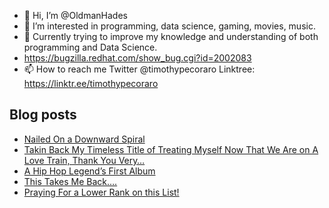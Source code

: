 - 👋 Hi, I’m @OldmanHades
- 👀 I’m interested in programming, data science, gaming, movies, music.
- 🌱 Currently trying to improve my knowledge and understanding of both programming and Data Science.
- https://bugzilla.redhat.com/show_bug.cgi?id=2002083
- 📫 How to reach me Twitter @timothypecoraro
Linktree: https://linktr.ee/timothypecoraro

## Blog posts
<!-- BLOG-POST-LIST:START -->
- [Nailed On a Downward Spiral](https://medium.com/@timothypecoraro/nailed-on-a-downward-spiral-4e1283e71156?source=rss-5097f5c9b801------2)
- [Takin Back My Timeless Title of Treating Myself Now That We Are on A Love Train, Thank You Very…](https://medium.com/@timothypecoraro/takin-back-my-timeless-title-of-treating-myself-now-that-we-are-on-a-love-train-thank-you-very-c9f3f8ad4bcc?source=rss-5097f5c9b801------2)
- [A Hip Hop Legend’s First Album](https://medium.com/@timothypecoraro/a-hip-hop-legends-first-album-b004a0076340?source=rss-5097f5c9b801------2)
- [This Takes Me Back….](https://medium.com/@timothypecoraro/this-takes-me-back-61e0a4f49fa9?source=rss-5097f5c9b801------2)
- [Praying For a Lower Rank on this List!](https://medium.com/@timothypecoraro/praying-for-a-lower-rank-on-this-list-e9b7ad6a3233?source=rss-5097f5c9b801------2)
<!-- BLOG-POST-LIST:END -->
